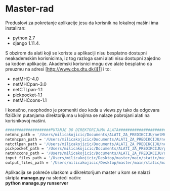 # Master-rad

Preduslovi za pokretanje aplikacije jesu da korisnik na lokalnoj mašini ima instaliran:
- python 2.7
- django 1.11.4.

S obzirom da alati koji se koriste u aplikaciji nisu besplatno dostupni neakademskim korisnicima, iz
tog razloga sami alati nisu dostupni zajedno sa kodom aplikacije. Akademski korisnici mogu ove alate besplatno da preuzmu na adresi [http://www.cbs.dtu.dk/][1] i to:
- netMHC-4.0
- netMHCpan-3.0
- netCTLpan-1.1
- pickpocket-1.1
- netMHCcons-1.1

I konačno, neophodno je promeniti deo koda u views.py tako da odgovara fizičkim putanjama direktorijuma u kojima se nalaze pobrojani alati na korisnikovoj mašini. 

```sh
####################PUTANJE DO DIREKTORIJUMA ALATA########################
netmhc_path = '/Users/milicakojicic/Documents/ALATI_ZA_PREDIKCIJU/netMHC-4.0'
netmhcpan_path = '/Users/milicakojicic/Documents/ALATI_ZA_PREDIKCIJU/netMHCpan-3.0'
netctlpan_path = '/Users/milicakojicic/Documents/ALATI_ZA_PREDIKCIJU/netCTLpan-1.1'
pickpocket_path = '/Users/milicakojicic/Documents/ALATI_ZA_PREDIKCIJU/pickpocket-1.1'
netmhccons_path = '/Users/milicakojicic/Documents/ALATI_ZA_PREDIKCIJU/netMHCcons-1.1'
input_files_path = '/Users/milicakojicic/Desktop/master/main/static/main/input_files/'
output_files_path = '/Users/milicakojicic/Desktop/master/main/static/main/output_files/'
```

Aplikacija se pokreće ulaskom u dikrektorijum master u kom se nalazi skripta  **manage.py**  na sledeći način: <br /> 
**python manage.py runserver**

[1]: http://www.cbs.dtu.dk/ 
